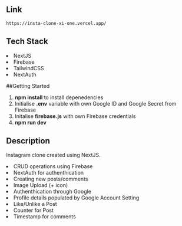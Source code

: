 ## Link

`https://insta-clone-xi-one.vercel.app/`

## Tech Stack
<li> NextJS
<li> Firebase
<li> TailwindCSS
<li> NextAuth


##Getting Started
<ol>
<li> <b>npm install</b> to install depenedencies
<li> Initialise <b>.env</b> variable with own Google ID and Google Secret from Firebase
<li> Initalise <b>firebase.js</b> with own Firebase credentials
<li><b>npm run dev</b>
</ol>


## Description
Instagram clone created using NextJS. 

<li> CRUD operations using Firebase
<li> NextAuth for authenthication
<li> Creating new posts/comments 
<li> Image Upload (+ icon)
<li> Authenthication through Google
<li> Profile details populated by Google Account Setting
<li> Like/Unlike a Post 
<li> Counter for Post
<li> Timestamp for comments
